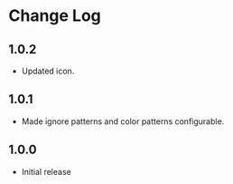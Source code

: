 # Change Log

## 1.0.2

- Updated icon.

## 1.0.1

- Made ignore patterns and color patterns configurable.

## 1.0.0

- Initial release
